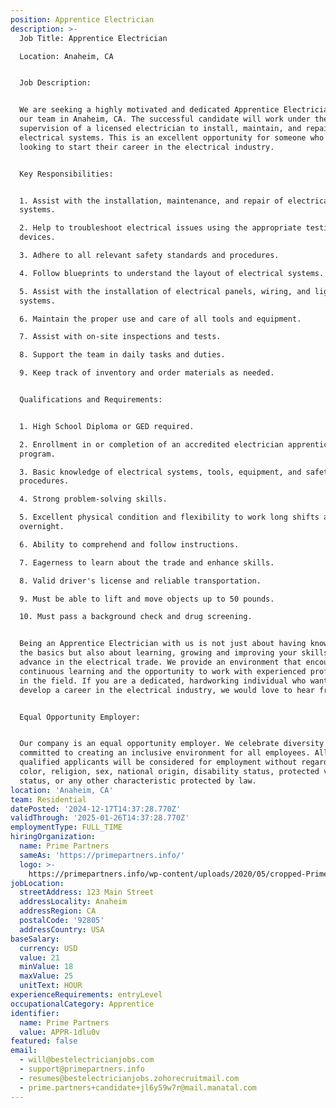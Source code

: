 ```yaml
---
position: Apprentice Electrician
description: >-
  Job Title: Apprentice Electrician

  Location: Anaheim, CA


  Job Description:


  We are seeking a highly motivated and dedicated Apprentice Electrician to join
  our team in Anaheim, CA. The successful candidate will work under the
  supervision of a licensed electrician to install, maintain, and repair
  electrical systems. This is an excellent opportunity for someone who is
  looking to start their career in the electrical industry.


  Key Responsibilities:


  1. Assist with the installation, maintenance, and repair of electrical
  systems.

  2. Help to troubleshoot electrical issues using the appropriate testing
  devices.

  3. Adhere to all relevant safety standards and procedures.

  4. Follow blueprints to understand the layout of electrical systems.

  5. Assist with the installation of electrical panels, wiring, and lighting
  systems.

  6. Maintain the proper use and care of all tools and equipment.

  7. Assist with on-site inspections and tests.

  8. Support the team in daily tasks and duties.

  9. Keep track of inventory and order materials as needed.


  Qualifications and Requirements:


  1. High School Diploma or GED required.

  2. Enrollment in or completion of an accredited electrician apprenticeship
  program.

  3. Basic knowledge of electrical systems, tools, equipment, and safety
  procedures.

  4. Strong problem-solving skills.

  5. Excellent physical condition and flexibility to work long shifts and
  overnight.

  6. Ability to comprehend and follow instructions.

  7. Eagerness to learn about the trade and enhance skills.

  8. Valid driver's license and reliable transportation.

  9. Must be able to lift and move objects up to 50 pounds.

  10. Must pass a background check and drug screening.


  Being an Apprentice Electrician with us is not just about having knowledge of
  the basics but also about learning, growing and improving your skills to
  advance in the electrical trade. We provide an environment that encourages
  continuous learning and the opportunity to work with experienced professionals
  in the field. If you are a dedicated, hardworking individual who wants to
  develop a career in the electrical industry, we would love to hear from you.


  Equal Opportunity Employer:


  Our company is an equal opportunity employer. We celebrate diversity and are
  committed to creating an inclusive environment for all employees. All
  qualified applicants will be considered for employment without regard to race,
  color, religion, sex, national origin, disability status, protected veteran
  status, or any other characteristic protected by law.
location: 'Anaheim, CA'
team: Residential
datePosted: '2024-12-17T14:37:28.770Z'
validThrough: '2025-01-26T14:37:28.770Z'
employmentType: FULL_TIME
hiringOrganization:
  name: Prime Partners
  sameAs: 'https://primepartners.info/'
  logo: >-
    https://primepartners.info/wp-content/uploads/2020/05/cropped-Prime-Partners-Logo-NO-BG-1-1.png
jobLocation:
  streetAddress: 123 Main Street
  addressLocality: Anaheim
  addressRegion: CA
  postalCode: '92805'
  addressCountry: USA
baseSalary:
  currency: USD
  value: 21
  minValue: 18
  maxValue: 25
  unitText: HOUR
experienceRequirements: entryLevel
occupationalCategory: Apprentice
identifier:
  name: Prime Partners
  value: APPR-1dlu0v
featured: false
email:
  - will@bestelectricianjobs.com
  - support@primepartners.info
  - resumes@bestelectricianjobs.zohorecruitmail.com
  - prime.partners+candidate+jl6y59w7r@mail.manatal.com
---
```


